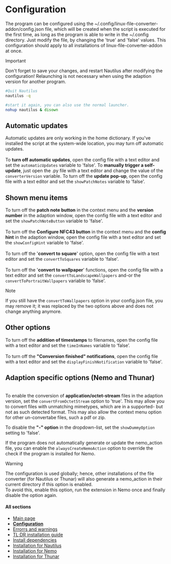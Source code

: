 # Configuration
The program can be configured using the  ~/.config/linux-file-converter-addon/config.json file, which will be created when the script is executed for the first time, as long as the program is able to write in the ~/.config directory.
Just modify the file, by changing the 'true' and 'false' values.
This configuration should apply to all installations of linux-file-converter-addon at once.

> [!IMPORTANT]  
> Don't forget to save your changes, and restart Nautilus after modifying the configuration!
> Relaunching is not necessary when using the adaption version for another program.
>
> ```bash
> #Quit Nautilus
> nautilus -q
>
> #start it again, you can also use the normal launcher.
> nohup nautilus & disown
> ```

## Automatic updates
Automatic updates are only working in the home dictionary. If you've installed the script at the system-wide location, you may turn off automatic updates.
<br/><br/>To <b>turn off automatic updates</b>, open the config file with a text editor and set the `automaticUpdates` variable to 'false'.
To <b>manually trigger a self-update</b>, just open the .py file with a text editor and change the value of the `converterVersion` variable.
To turn off the <b>update pop-up</b>, open the config file with a text editor and set the `showPatchNotes` variable to 'false'.

## Shown menu items
To turn off the <b>patch note button</b> in the context menu and the <b>version number</b> in the adaption window, open the config file with a text editor and set the `showPatchNoteButton` variable to 'false'.
<br/><br/>To turn off the <b>Configure NFC43 button</b> in the context menu and the <b>config hint</b> in the adaption window, open the config file with a text editor and set the `showConfigHint` variable to 'false'.
<br/><br/>To turn off the '<b>convert to square</b>' option, open the config file with a text editor and set the `convertToSquares` variable to 'false'.
<br/><br/>To turn off the '<b>convert to wallpaper</b>' functions, open the config file with a text editor and set the `convertToLandscapeWallpapers` and-or the `convertToPortraitWallpapers` variable to 'false'.

> [!NOTE]  
> If you still have the `convertToWallpapers` option in your config.json file, you may remove it; it was replaced by the two options above and does not change anything anymore.

## Other options
To turn off the __addition of timestamps__ to filenames, open the config file with a text editor and set the `timeInNames` variable to ‘false’.
<br/><br/>To turn off the <b>"Conversion finished" notifications</b>, open the config file with a text editor and set the `displayFinishNotification` variable to 'false'.

## Adaption specific options (Nemo and Thunar)
<br/>To enable the conversion of <b>application/octet-stream</b> files in the adaption version, set the `convertFromOctetStream` option to 'true'. This may allow you to convert files with unmatching mimetypes, which are in a supported- but not as such detected format. This may also allow the context menu option for other un-convertabe files, such a pdf or zip.

To disable the <b>"-" option</b> in the dropdown-list, set the `showDummyOption` setting to 'false'.

If the program does not automatically generate or update the nemo_action file, you can enable the `alwaysCreateNemoAction` option to override the check if the program is installed for Nemo. 

> [!WARNING]  
> The configuration is used globally; hence, other installations of the file converter (for Nautilus or Thunar) will also generate a nemo_action in their current directory if this option is enabled.
> <br/>To avoid this, enable this option, run the extension in Nemo once and finally disable the option again.

#### All sections
- [Main page](https://github.com/Lich-Corals/linux-file-converter-addon/blob/main/README.md)
- __[Configuration](https://github.com/Lich-Corals/linux-file-converter-addon/blob/main/markdown/configuration.md)__
- [Errorrs and warnings](https://github.com/Lich-Corals/linux-file-converter-addon/blob/main/markdown/errors-and-warnings.md)
- [TL;DR installation guide](https://github.com/Lich-Corals/linux-file-converter-addon/blob/main/markdown/tldr-installation.md)
- [Install dependencies](https://github.com/Lich-Corals/linux-file-converter-addon/blob/main/markdown/install-dependencies.md)
- [Installation for Nautilus](https://github.com/Lich-Corals/linux-file-converter-addon/blob/main/markdown/install-nautilus.md)
- [Installation for Nemo](https://github.com/Lich-Corals/linux-file-converter-addon/blob/main/markdown/install-nemo.md)
- [Installation for Thunar](https://github.com/Lich-Corals/linux-file-converter-addon/blob/main/markdown/install-thunar.md)

